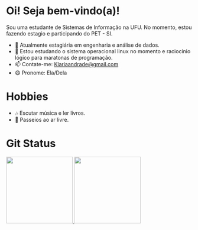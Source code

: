# Oi! Seja bem-vindo(a)!
Sou uma estudante de Sistemas de Informação na UFU. No momento, estou fazendo estagio e participando do PET - SI.

- 🔭 Atualmente estagiária em engenharia e análise de dados.
- 🌱 Estou estudando o sistema operacional linux no momento e raciocinio lógico para maratonas de programação.
- 📫 Contate-me: Klariaandrade@gmail.com
- 😄 Pronome: Ela/Dela

# Hobbies

- 🎶 Escutar música e ler livros.
- 🌱 Passeios ao ar livre.

# Git Status
 <div align="left">
                    <a href="https://github.com/KlariaAndradeMartins">
                    <img height="180em" src="https://github-readme-stats.vercel.app/api?username=KlariaAndradeMartins&show_icons=true&theme=dark&include_all_commits=true&count_private=true"/>
                    <img height="180em" src="https://github-readme-stats.vercel.app/api/top-langs/?username=KlariaAndradeMartins&layout=compact&langs_count=7&theme=dark"/>
                </div>
